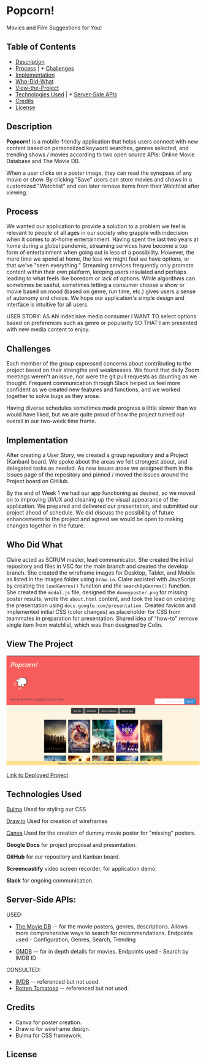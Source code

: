 # Popcorn!
Movies and Film Suggestions for You!

## Table of Contents

* [Description](#Description)
* [Process](#Process) | * [Challenges](#Challenges)
* [Implementation](#Implementation)
* [Who-Did-What](#Who-Did-What)
* [View-the-Project](#View-The-Project)
* [Technologies Used](#Technologies-Used) | * [Server-Side APIs](#Server-Side-APIs)
* [Credits](Credits)
* [License](License)

## Description

**Popcorn!** is a mobile-friendly application that helps users connect with new content based on personalized keyword searches, genres selected, and trending shows / movies according to two open source APIs: Online Movie Database and The Movie DB.

When a user clicks on a poster image, they can read the synopses of any movie or show. By clicking "Save" users can store movies and shows in a customized "Watchlist" and can later remove items from their Watchlist after viewing.


## Process

We wanted our application to provide a solution to a problem we feel is relevant to people of all ages in our society who grapple with indecision when it comes to at-home entertainment. Having spent the last two years at home during a global pandemic, streaming services have become a top form of entertainment when going out is less of a possibility. However, the more time we spend at home, the less we might feel we have options, or that we've "seen everything." Streaming services frequently only promote content within their own platform, keeping users insulated and perhaps leading to what feels like boredom or lack of options. While algorithms can sometimes be useful, sometimes letting a consumer choose a show or movie based on mood (based on genre, run time, etc.) gives users a sense of autonomy and choice. We hope our application's simple design and interface is intuitive for all users.

USER STORY: 
AS AN indecisive media consumer 
I WANT TO select options based on preferences such as genre or popularity 
SO THAT I am presented with new media content to enjoy.

## Challenges

Each member of the group expressed concerns about contributing to the project based on their strengths and weaknesses. We found that daily Zoom meetings weren't an issue, nor were the git pull requests as daunting as we thought. Frequent communication through Slack helped us feel more confident as we created new features and functions, and we worked together to solve bugs as they arose.

Having diverse schedules sometimes made progress a little slower than we would have liked, but we are quite proud of how the project turned out overall in our two-week time frame.

## Implementation

After creating a User Story, we created a group repository and a Project (Kanban) board. We spoke about the areas we felt strongest about, and delegated tasks as needed. As new issues arose we assigned them in the Issues page of the repository and pinned / moved the issues around the Project board on GitHub.

By the end of Week 1 we had our app functioning as desired, so we moved on to improving UI/UX and cleaning up the visual appearance of the application. We prepared and delivered our presentation, and submitted our project ahead of schedule. We did discuss the possibility of future enhancements to the project and agreed we would be open to making changes together in the future.

## Who Did What

Claire acted as SCRUM master, lead communicator. She created the initial repository and files in VSC for the main branch and created the develop branch. She created the wireframe images for Desktop, Tablet, and Mobile as listed in the images folder using `Draw.io`. Claire assisted with JavaScript by creating the `loadGenres()` function and the `searchByGenres()` function. She created the `modal.js` file, designed the `dummyposter.png` for missing poster results, wrote the `about.html` content, and took the lead on creating the presentation using `docs.google.com/presentation`. Created favicon and implemented initial CSS (color changes) as placeholder for CSS from teammates in preparation for presentation. Shared idea of "how-to" remove single item from watchlist, which was then designed by Colin.

<!-- Colin wrote the majority of the JavaScript functions for Top 10, Watchlist, and even created the Keyword search function. He used the API to help pull results for movie and show descriptions, cleaned up errors, and offered to support CSS design.  Colin, you can write more here, totally whatever you want to say -->

<!-- Omar took on studying Bulma, a CSS framework like Bootstrap, to help design the look and flow of our application. He tied our modal to our JS. He also offered to do the Keyword search JS, so the function that works is a mix of his and Colin's work. Omar, please write whatever you'd like to say here!-->

<!-- Jake felt the most confident in CSS. He designed the background, chose colors, stylized buttons, and make sure everything was mobile responsive using media queries. Jake, please feel free to add more details here! -->


## View The Project

![Screenshot of Project](/assets/images/screenshot1.png)

[Link to Deployed Project](https://crosenfrisk.github.io/Popcorn/)



## Technologies Used

[Bulma](https://bulma.io/)
Used for styling our CSS

[Draw.io](https://app.diagrams.net)
Used for creation of wireframes

[Canva](https://www.canva.com/)
Used for the creation of dummy movie poster for "missing" posters.

**Google Docs** for project proposal and presentation.

**GitHub** for our repository and Kanban board.

**Screencastify** video screen recorder, for application demo.

**Slack** for ongoing communication.


## Server-Side APIs:

USED: 
* [The Movie DB](https://developers.themoviedb.org) -- for the movie posters, genres, descriptions. Allows more comprehensive ways to search for recommendations.
Endpoints used - Configuration, Genres, Search, Trending

* [OMDB](https://www.omdbapi.com/) -- for in depth details for movies.
Endpoints used - Search by IMDB ID

CONSULTED:
* [IMDB](https://imdb-api.com) -- referenced but not used.
* [Rotten Tomatoes](https://developer.fandango.com/rotten_tomatoes) -- referenced but not used.



## Credits
<!-- * OMDB for their open source API. We used: Discover, Keywords, Genres, and ________ -->
* Canva for poster creation.
* Draw.io for wireframe design.
* Bulma for CSS framework.

## License
